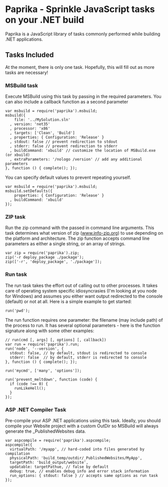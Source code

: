 # Paprika - Sprinkle JavaScript tasks on your .NET build

Paprika is a JavaScript library of tasks commonly performed while building .NET applications.

## Tasks Included

At the moment, there is only one task. Hopefully, this will fill out as more tasks are necessary!

### MSBuild task

Execute MSBuild using this task by passing in the required parameters. You can also include a callback function as a second parameter

    var msbuild = require('paprika').msbuild;
    msbuild({
        file: '../MySolution.sln'
      , version: 'net35'
      , processor: 'x86'
      , targets: ['Clean', 'Build']
      , properties: { Configuration: 'Release' }
      , stdout: false // prevent redirection to stdout
      , stderr: false // prevent redirection to stderr
      , buildCommand: 'xbuild' // customize the location of MSBuild.exe (or xbuild)
      , extraParameters: '/nologo /version' // add any additional parameters
    }, function () { complete(); });

You can specify default values to prevent repeating yourself.

    var msbuild = require('paprika').msbuild;
    msbuild.setDefaults({
        properties: { Configuration: 'Release' }
      , buildCommand: 'xbuild'
    });

### ZIP task

Run the zip command with the passed in command line arguments. This task determines what version of zip (www.info-zip.org) to use depending on the platform and architecture. The zip function accepts command line parameters as either a single string, or an array of strings.

    var zip = require('paprika').zip;
    zip('-r deploy_package ./package');
    zip(['-r', 'deploy_package', './package']);

### Run task

The run task takes the effort out of calling out to other processes. It takes care of operating system specific idiosyncrasies (I'm looking at you node for Windows) and assumes you either want output redirected to the console (default) or not at all. Here is a simple example to get started:

    run('pwd');

The run function requires one parameter: the filename (may include path) of the process to run. It has several optional parameters - here is the function signature along with some other examples:

    // run(cmd [, args] [, options] [, callback])
    var run = require('paprika').run;
    run('node', '--version', {
      stdout: false, // by default, stdout is redirected to console
      stderr: false  // by default, stderr is redirected to console
    }, function () { complete(); });

    run('mycmd', ['many', 'options']);

    run('prevent_meltdown', function (code) {
      if (code !== 0) {
        runLikeHell();
      }
    });

### ASP .NET Compiler Task

Pre-compile your ASP .NET applications using this task. Ideally, you should compile your Website project with a custom OutDir so MSBuild will always generate the _PublishedWebsites data.

    var aspcompile = require('paprika').aspcompile;
    aspcompile({
      virtualPath: '/myapp', // hard-coded into files generated by compilation
      physicalPath: 'build_temp/outdir/_PublishedWebsites/MyApp',
      targetPath: 'build_output/website',
      updatable: targetPathue, // false by default
      debug: true, // enables debug info and error stack information
      run_options: { stdout: false } // accepts same options as run task
    });

